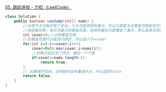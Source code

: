 [55. 跳跃游戏 - 力扣（LeetCode）](https://leetcode.cn/problems/jump-game/description/?envType=study-plan-v2&envId=top-100-liked)

```java
class Solution {
    public boolean canJump(int[] nums) {
        //此题不关注每步跳了多远，只关注能否跳到重点。所以只需要关注覆盖范围能否包含最后一个元素即可
        //局部最优解：每次求最大的覆盖范围，这样到最后只要覆盖了重点，那么就是全局最优解
        int cover=0;//记录覆盖范围
        //在覆盖范围内才能进行跳跃，所以是小于=cover
        for(int i=0;i<=cover;i++){
            cover=Math.max(cover,i+nums[i]);
            //如果已经包含了终点，最后一个下表
            if(cover>=nums.length-1)
                return true;
        }
        // 如果循环完成，说明始终没有覆盖终点，所以返回false
        return false;
    }
}
```
